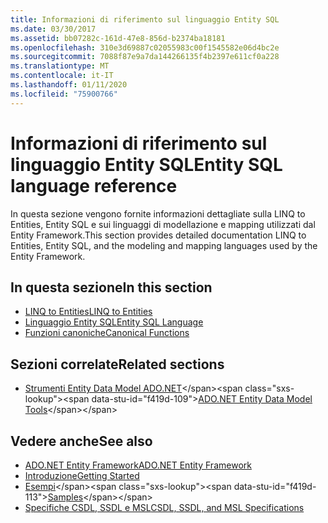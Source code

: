 ```yaml
---
title: Informazioni di riferimento sul linguaggio Entity SQL
ms.date: 03/30/2017
ms.assetid: bb07282c-161d-47e8-856d-b2374ba18181
ms.openlocfilehash: 310e3d69887c02055983c00f1545582e06d4bc2e
ms.sourcegitcommit: 7088f87e9a7da144266135f4b2397e611cf0a228
ms.translationtype: MT
ms.contentlocale: it-IT
ms.lasthandoff: 01/11/2020
ms.locfileid: "75900766"
---
```

# <a name="entity-sql-language-reference"></a><span data-ttu-id="f419d-102">Informazioni di riferimento sul linguaggio Entity SQL</span><span class="sxs-lookup"><span data-stu-id="f419d-102">Entity SQL language reference</span></span>

<span data-ttu-id="f419d-103">In questa sezione vengono fornite informazioni dettagliate sulla LINQ to Entities, Entity SQL e sui linguaggi di modellazione e mapping utilizzati dal Entity Framework.</span><span class="sxs-lookup"><span data-stu-id="f419d-103">This section provides detailed documentation LINQ to Entities, Entity SQL, and the modeling and mapping languages used by the Entity Framework.</span></span>
  
## <a name="in-this-section"></a><span data-ttu-id="f419d-104">In questa sezione</span><span class="sxs-lookup"><span data-stu-id="f419d-104">In this section</span></span>
  
- [<span data-ttu-id="f419d-105">LINQ to Entities</span><span class="sxs-lookup"><span data-stu-id="f419d-105">LINQ to Entities</span></span>](linq-to-entities.md)
- [<span data-ttu-id="f419d-106">Linguaggio Entity SQL</span><span class="sxs-lookup"><span data-stu-id="f419d-106">Entity SQL Language</span></span>](entity-sql-language.md)
- [<span data-ttu-id="f419d-107">Funzioni canoniche</span><span class="sxs-lookup"><span data-stu-id="f419d-107">Canonical Functions</span></span>](canonical-functions.md)

## <a name="related-sections"></a><span data-ttu-id="f419d-108">Sezioni correlate</span><span class="sxs-lookup"><span data-stu-id="f419d-108">Related sections</span></span>

- <span data-ttu-id="f419d-109">[Strumenti Entity Data Model ADO.NET](https://docs.microsoft.com/previous-versions/dotnet/netframework-4.0/bb399249(v=vs.100))</span><span class="sxs-lookup"><span data-stu-id="f419d-109">[ADO.NET Entity Data Model Tools](https://docs.microsoft.com/previous-versions/dotnet/netframework-4.0/bb399249(v=vs.100))</span></span>  
  
## <a name="see-also"></a><span data-ttu-id="f419d-110">Vedere anche</span><span class="sxs-lookup"><span data-stu-id="f419d-110">See also</span></span>

- [<span data-ttu-id="f419d-111">ADO.NET Entity Framework</span><span class="sxs-lookup"><span data-stu-id="f419d-111">ADO.NET Entity Framework</span></span>](../index.md)
- [<span data-ttu-id="f419d-112">Introduzione</span><span class="sxs-lookup"><span data-stu-id="f419d-112">Getting Started</span></span>](../getting-started.md)
- <span data-ttu-id="f419d-113">[Esempi](https://docs.microsoft.com/previous-versions/dotnet/netframework-4.0/bb738547(v=vs.100))</span><span class="sxs-lookup"><span data-stu-id="f419d-113">[Samples](https://docs.microsoft.com/previous-versions/dotnet/netframework-4.0/bb738547(v=vs.100))</span></span>
- [<span data-ttu-id="f419d-114">Specifiche CSDL, SSDL e MSL</span><span class="sxs-lookup"><span data-stu-id="f419d-114">CSDL, SSDL, and MSL Specifications</span></span>](/ef/ef6/modeling/designer/advanced/edmx/csdl-spec)
